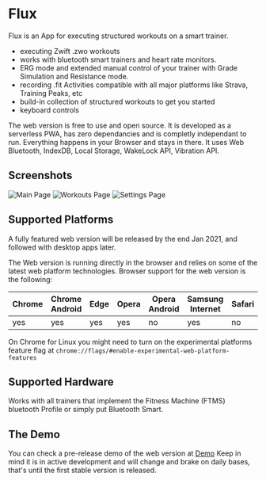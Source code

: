 # Flux

Flux is an App for executing structured workouts on a smart trainer.

- executing Zwift .zwo workouts
- works with bluetooth smart trainers and heart rate monitors.
- ERG mode and extended manual control of your trainer with Grade Simulation and Resistance mode.
- recording .fit Activities compatible with all major platforms like Strava, Training Peaks, etc
- build-in collection of structured workouts to get you started
- keyboard controls

The web version is free to use and open source. It is developed as a serverless PWA, has zero dependancies and is completly independant to run.
Everything happens in your Browser and stays in there. It uses Web Bluetooth, IndexDB, Local Storage, WakeLock API, Vibration API.

## Screenshots
![Main Page](/doc/images/home-page.jpg)
![Workouts Page](/doc/images/workouts-page.jpg)
![Settings Page](/doc/images/settings-page.jpg)


## Supported Platforms

A fully featured web version will be released by the end Jan 2021, and followed with desktop apps later.

The Web version is running directly in the browser and relies on some of the latest web platform technologies.
Browser support for the web version is the following:

| Chrome | Chrome Android | Edge | Opera | Opera Android | Samsung Internet | Safari | Safari iOS |
|--------|----------------|------|-------|---------------|------------------|--------|------------|
| yes    | yes            | yes  | yes   | no            | yes              | no     | no         |

On Chrome for Linux you might need to turn on the experimental platforms feature flag at `chrome://flags/#enable-experimental-web-platform-features`


## Supported Hardware

Works with all trainers that implement the Fitness Machine (FTMS) bluetooth Profile or simply put Bluetooth Smart.


## The Demo
You can check a pre-release demo of the web version at [Demo](https://dvmarinoff.github.io/Flux/)
Keep in mind it is in active development and will change and brake on daily bases, that's until the first stable version is released.




